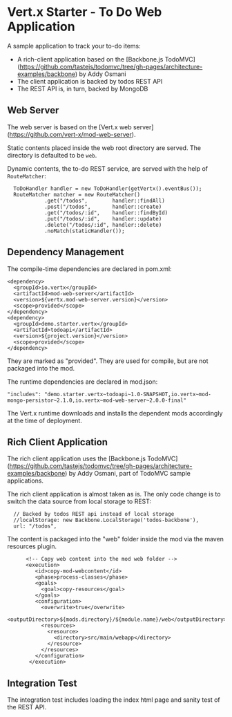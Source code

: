 # Vert.x Starter - To Do Web Application 

A sample application to track your to-do items:

* A rich-client application based on the [Backbone.js TodoMVC] (https://github.com/tastejs/todomvc/tree/gh-pages/architecture-examples/backbone) by Addy Osmani
* The client application is backed by todos REST API
* The REST API is, in turn, backed by MongoDB 

## Web Server

The web server is based on the [Vert.x web server] (https://github.com/vert-x/mod-web-server).

Static contents placed inside the web root directory are served. The directory is defaulted to be `web`.

Dynamic contents, the to-do REST service, are served with the help of `RouteMatcher`:

      ToDoHandler handler = new ToDoHandler(getVertx().eventBus());
      RouteMatcher matcher = new RouteMatcher()
                .get("/todos",        handler::findAll)
                .post("/todos",       handler::create)
                .get("/todos/:id",    handler::findById)
                .put("/todos/:id",    handler::update)
                .delete("/todos/:id", handler::delete)       
                .noMatch(staticHandler());

## Dependency Management

The compile-time dependencies are declared in pom.xml:

    <dependency>
      <groupId>io.vertx</groupId>
      <artifactId>mod-web-server</artifactId>
      <version>${vertx.mod-web-server.version}</version>
      <scope>provided</scope>
    </dependency>
    <dependency>
      <groupId>demo.starter.vertx</groupId>
      <artifactId>todoapi</artifactId>
      <version>${project.version}</version>
      <scope>provided</scope>
    </dependency>

They are marked as "provided". They are used for compile, but are not packaged into the mod.

The runtime dependencies are declared in mod.json:

  `"includes": "demo.starter.vertx~todoapi~1.0-SNAPSHOT,io.vertx~mod-mongo-persistor~2.1.0,io.vertx~mod-web-server~2.0.0-final"`

The Vert.x runtime downloads and installs the dependent mods accordingly at the time of deployment.

## Rich Client Application

The rich client application uses the [Backbone.js TodoMVC] (https://github.com/tastejs/todomvc/tree/gh-pages/architecture-examples/backbone) by Addy Osmani, part of TodoMVC sample applications.

The rich client application is almost taken as is. The only code change is to switch the data source from local storage to REST:

      // Backed by todos REST api instead of local storage
      //localStorage: new Backbone.LocalStorage('todos-backbone'),             
      url: "/todos",

The content is packaged into the "web" folder inside the mod via the maven resources plugin.

          <!-- Copy web content into the mod web folder -->
          <execution>
             <id>copy-mod-webcontent</id>
             <phase>process-classes</phase>
             <goals>
               <goal>copy-resources</goal>
             </goals>
             <configuration>
               <overwrite>true</overwrite>
               <outputDirectory>${mods.directory}/${module.name}/web</outputDirectory>
               <resources>
                 <resource>                  
                   <directory>src/main/webapp</directory>
                 </resource>
               </resources>
             </configuration>
           </execution>

## Integration Test

The integration test includes loading the index html page and sanity test of the REST API.
